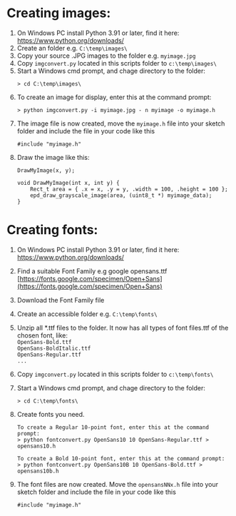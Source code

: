 # Creating images:

1. On Windows PC install Python 3.91 or later, find it here: https://www.python.org/downloads/
1. Create an folder e.g. ``C:\temp\images\``  
1. Copy your source .JPG images to the folder e.g. ``myimage.jpg``
1. Copy ``imgconvert.py`` located in this scripts folder to ``c:\temp\images\``
1. Start a Windows cmd prompt, and chage directory to the folder:  
   ```
   > cd C:\temp\images\
   ```
1. To create an image for display, enter this at the command prompt:  
   ```
   > python imgconvert.py -i myimage.jpg - n myimage -o myimage.h
   ```
1. The image file is now created, move the ``myimage.h`` file into your sketch folder and include the file in your code like this 
   ```
   #include "myimage.h"
   ```
1. Draw the image like this:  
    ```
    DrawMyImage(x, y);

    void DrawMyImage(int x, int y) {   
        Rect_t area = { .x = x, .y = y, .width = 100, .height = 100 };   
        epd_draw_grayscale_image(area, (uint8_t *) myimage_data); 
    }
    ```

# Creating fonts:

1. On Windows PC install Python 3.91 or later, find it here: https://www.python.org/downloads/

1. Find a suitable Font Family e.g google opensans.ttf  
   [https://fonts.google.com/specimen/Open+Sans](https://fonts.google.com/specimen/Open+Sans)

1. Download the Font Family file

1. Create an accessible folder e.g. ``C:\temp\fonts\``

1. Unzip all *.ttf files to the folder. It now has all types of font files.ttf of the chosen font, like:  
  ``OpenSans-Bold.ttf``  
  ``OpenSans-BoldItalic.ttf``  
  ``OpenSans-Regular.ttf``  
  ``...``  

1. Copy ``imgconvert.py`` located in this scripts folder to ``c:\temp\fonts\``

1. Start a Windows cmd prompt, and chage directory to the folder:  
   ```
   > cd C:\temp\fonts\
   ```

1. Create fonts you need.  
   ```
   To create a Regular 10-point font, enter this at the command prompt:  
   > python fontconvert.py OpenSans10 10 OpenSans-Regular.ttf > opensans10.h

   To create a Bold 10-point font, enter this at the command prompt:  
   > python fontconvert.py OpenSans10B 10 OpenSans-Bold.ttf > opensans10b.h
   ```  
1. The font files are now created. Move the ``opensansNNx.h`` file into your sketch folder and include the file in your code like this 
   ```
   #include "myimage.h"
   ```